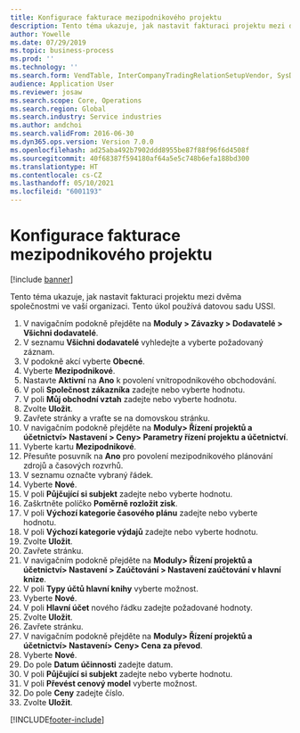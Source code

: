 ```yaml
---
title: Konfigurace fakturace mezipodnikového projektu
description: Tento téma ukazuje, jak nastavit fakturaci projektu mezi dvěma společnostmi ve vaší organizaci.
author: Yowelle
ms.date: 07/29/2019
ms.topic: business-process
ms.prod: ''
ms.technology: ''
ms.search.form: VendTable, InterCompanyTradingRelationSetupVendor, SysDataAreaSelectLookup, ProjParameters, ProjPosting, ProjTransferPrice
audience: Application User
ms.reviewer: josaw
ms.search.scope: Core, Operations
ms.search.region: Global
ms.search.industry: Service industries
ms.author: andchoi
ms.search.validFrom: 2016-06-30
ms.dyn365.ops.version: Version 7.0.0
ms.openlocfilehash: ad25aba492b7902ddd8955be87f88f96f6d4508f
ms.sourcegitcommit: 40f68387f594180af64a5e5c748b6efa188bd300
ms.translationtype: HT
ms.contentlocale: cs-CZ
ms.lasthandoff: 05/10/2021
ms.locfileid: "6001193"
---
```

# <a name="configure-intercompany-project-invoicing"></a>Konfigurace fakturace mezipodnikového projektu

[!include [banner](../../includes/banner.md)]

Tento téma ukazuje, jak nastavit fakturaci projektu mezi dvěma společnostmi ve vaší organizaci. Tento úkol používá datovou sadu USSI.

1. V navigačním podokně přejděte na **Moduly > Závazky > Dodavatelé > Všichni dodavatelé**.
2. V seznamu **Všichni dodavatelé** vyhledejte a vyberte požadovaný záznam.
3. V podokně akcí vyberte **Obecné**.
4. Vyberte **Mezipodnikové**.
5. Nastavte **Aktivní** na **Ano** k povolení vnitropodnikového obchodování.
6. V poli **Společnost zákazníka** zadejte nebo vyberte hodnotu.
7. V poli **Můj obchodní vztah** zadejte nebo vyberte hodnotu.
8. Zvolte **Uložit**.
9. Zavřete stránky a vraťte se na domovskou stránku.
10. V navigačním podokně přejděte na **Moduly> Řízení projektů a účetnictví> Nastavení > Ceny> Parametry řízení projektu a účetnictví**.
11. Vyberte kartu **Mezipodnikové**.
12. Přesuňte posuvník na **Ano** pro povolení mezipodnikového plánování zdrojů a časových rozvrhů.
13. V seznamu označte vybraný řádek.
14. Vyberte **Nové**.
15. V poli **Půjčující si subjekt** zadejte nebo vyberte hodnotu.
16. Zaškrtněte políčko **Poměrně rozložit zisk**.
17. V poli **Výchozí kategorie časového plánu** zadejte nebo vyberte hodnotu.
18. V poli **Výchozí kategorie výdajů** zadejte nebo vyberte hodnotu.
19. Zvolte **Uložit**.
20. Zavřete stránku.
21. V navigačním podokně přejděte na **Moduly> Řízení projektů a účetnictví> Nastavení > Zaúčtování > Nastavení zaúčtování v hlavní knize**.
22. V poli **Typy účtů hlavní knihy** vyberte možnost.
23. Vyberte **Nové**.
24. V poli **Hlavní účet** nového řádku zadejte požadované hodnoty.
25. Zvolte **Uložit**.
26. Zavřete stránku.
27. V navigačním podokně přejděte na **Moduly> Řízení projektů a účetnictví> Nastavení> Ceny> Cena za převod**.
28. Vyberte **Nové**.
29. Do pole **Datum účinnosti** zadejte datum.
30. V poli **Půjčující si subjekt** zadejte nebo vyberte hodnotu.
31. V poli **Převést cenový model** vyberte možnost.
32. Do pole **Ceny** zadejte číslo.
33. Zvolte **Uložit**.



[!INCLUDE[footer-include](../../includes/footer-banner.md)]